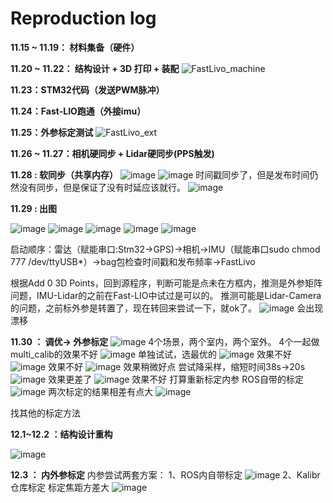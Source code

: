 
# Reproduction log
**11.15 ~ 11.19： 材料集备（硬件）**

**11.20 ~ 11.22： 结构设计 + 3D 打印 + 装配**
![FastLivo_machine](https://github.com/user-attachments/assets/55a5412a-9e3b-4a83-9e41-2575b2f2ee87)

**11.23：STM32代码（发送PWM脉冲）**

**11.24：Fast-LIO跑通（外接imu）**

**11.25：外参标定测试**
![FastLivo_ext](https://github.com/user-attachments/assets/6d235952-a04b-47a1-9366-d137048dc46b)

**11.26 ~ 11.27：相机硬同步 + Lidar硬同步(PPS触发)**

**11.28 : 软同步（共享内存）**
![image](https://github.com/user-attachments/assets/e73cfc0c-e672-48ba-99f0-6254dc8904d8)
![image](https://github.com/user-attachments/assets/49e0e73f-a432-4131-896c-2c4c046967e3)
时间戳同步了，但是发布时间仍然没有同步，但是保证了没有时延应该就行。
![image](https://github.com/user-attachments/assets/650e31cc-ce40-4284-936e-0ba588563ef9)


**11.29 : 出图**

![image](https://github.com/user-attachments/assets/c03b83b0-e263-45d5-8bec-0efd5d74a8c6)
![image](https://github.com/user-attachments/assets/57f512bb-dde1-42ee-a207-da8803bb650c)
![image](https://github.com/user-attachments/assets/0c8cc620-9675-41d4-aebd-7e698fef3dbe)
![image](https://github.com/user-attachments/assets/4e86f256-e939-41d7-ac42-d9d3ff2c516a)
![image](https://github.com/user-attachments/assets/d8d4765b-1f53-44a6-a495-69dbda8869bf)

启动顺序：雷达（赋能串口:Stm32->GPS)->相机->IMU（赋能串口sudo chmod 777 /dev/ttyUSB*）->bag包检查时间戳和发布频率->FastLivo

根据Add 0 3D Points，回到源程序，判断可能是点未在方框内，推测是外参矩阵问题，IMU-Lidar的之前在Fast-LIO中试过是可以的。
推测可能是Lidar-Camera的问题，之前标外参是转置了，现在转回来尝试一下，就ok了。
![image](https://github.com/user-attachments/assets/a8bd62b9-804d-4126-bccd-855f9d3f9ee5)
会出现漂移

**11.30 ： 调优-> 外参标定**
![image](https://github.com/user-attachments/assets/225c5ade-f95b-49aa-af31-235a2eb5aa26)
4个场景，两个室内，两个室外。
4个一起做multi_calib的效果不好
![image](https://github.com/user-attachments/assets/7042e7fb-b2a4-4867-89a7-52b4415cb539)
单独试试，选最优的
![image](https://github.com/user-attachments/assets/413b1d09-d7b7-491c-a1f1-628462070265)
效果不好
![image](https://github.com/user-attachments/assets/a4ae1506-4ec8-4f58-b86c-345aad257f43)
效果不好
![image](https://github.com/user-attachments/assets/87b477d0-3e0c-4644-9cde-ca47f284e0b4)
效果稍微好点
尝试降采样，缩短时间38s->20s
![image](https://github.com/user-attachments/assets/7fcb44dd-7897-49a5-ba5e-a146d75079e7)
效果更差了
![image](https://github.com/user-attachments/assets/b7b25708-8970-4c99-b3c1-422b149b12ff)
效果不好
打算重新标定内参
ROS自带的标定
![image](https://github.com/user-attachments/assets/5a8d026a-6d94-446b-b6f7-26e54b6e7c42)
两次标定的结果相差有点大
![image](https://github.com/user-attachments/assets/f315bfab-063b-4237-a14e-378703e7e71e)

找其他的标定方法

**12.1~12.2 ：结构设计重构**

![image](https://github.com/user-attachments/assets/245e42ed-99d5-4eea-88f4-d5890433b632)

**12.3 ： 内外参标定**
内参尝试两套方案：
1、ROS内自带标定
![image](https://github.com/user-attachments/assets/3d9877a4-4718-4d36-91e3-2d169812de22)
2、Kalibr仓库标定
标定焦距方差大
![image](https://github.com/user-attachments/assets/f07b2108-024e-4b0c-a36b-c072a56049e9)

